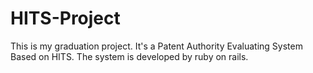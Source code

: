 # HITS-Project
This is my graduation project. It's a Patent Authority Evaluating System Based on HITS. The system is developed by ruby on rails.
